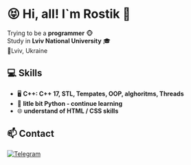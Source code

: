 # 😝 Hi, all! I`m Rostik 👋

Trying to be a **programmer** 🐵  
Study in **Lviv National University** 🎓  
📍Lviv, Ukraine


## 💻 Skills
- 🖥 **C++: С++ 17, STL, Tempates, OOP, alghoritms, Threads**
- 🐍 **litle bit Python - continue learning**
- 🌐 **understand of HTML / CSS skills**



## 📫 Contact 
[![Telegram](https://img.shields.io/badge/Telegram-0078D4?style=flat&logo=telegram)](https://t.me/xavusm)  

